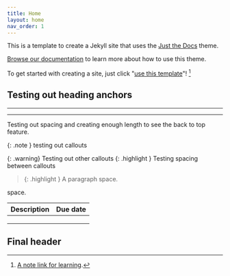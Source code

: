 ```yaml
---
title: Home
layout: home
nav_order: 1
---
```


This is a template to create a Jekyll site that uses the [Just the Docs] theme.

[Browse our documentation][Just the Docs] to learn more about how to use this theme.

To get started with creating a site, just click "[use this template]"! [^1]

## Testing out heading anchors
----

[^1]: [A note link for learning](www.google.ca).

----
Testing out spacing and creating enough length to see the back to top feature.

{: .note } testing out callouts

{: .warning} 
Testing out other callouts
{: .highlight } 
Testing spacing between callouts
> {: .highlight }
  A paragraph
space.

space.


| Description | Due date |
| ----------- | -------- |
|             |          |
|             |          |
|             |          |

## Final header


[Just the Docs]: https://just-the-docs.github.io/just-the-docs/
[use this template]: https://github.com/just-the-docs/just-the-docs-template/generate

